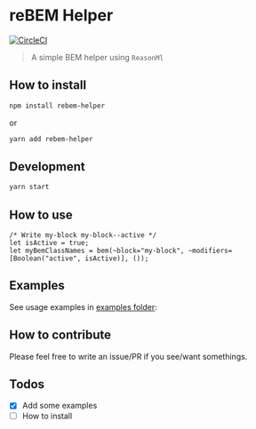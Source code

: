 # reBEM Helper

[![CircleCI](https://circleci.com/gh/remithomas/rebem-helper.svg?style=svg)](https://circleci.com/gh/remithomas/rebem-helper)

> A simple BEM helper using `ReasonMl`

## How to install

```bash
npm install rebem-helper
```

or

```bash
yarn add rebem-helper
```

## Development

```bash
yarn start
```

## How to use

```re
/* Write my-block my-block--active */
let isActive = true;
let myBemClassNames = bem(~block="my-block", ~modifiers=[Boolean("active", isActive)], ());
```

## Examples

See usage examples in [examples folder](./examples):

## How to contribute

Please feel free to write an issue/PR if you see/want somethings.

## Todos

- [X] Add some examples
- [ ] How to install
